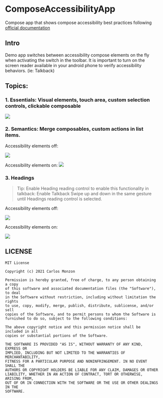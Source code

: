 # ComposeAccessibilityApp
Compose app that shows compose accessibility best practices following [official documentation](https://developer.android.com/jetpack/compose/accessibility)

## Intro
Demo app switches between accessibility compose elements on the fly when activating the switch in the toolbar.
It is important to turn on the screen reader available in your android phone to verify accessibility behaviors. (ie: Talkback)


## Topics:

### 1. Essentials: Visual elements, touch area, custom selection controls, clickable composable

<img src="screenshots/essentials.gif"/>

### 2. Semantics: Merge composables, custom actions in list items.

Accessibility elements off:

<img src="screenshots/custom_action_no_acs.gif"/>

Accessibility elements on:
<img src="screenshots/custom_action_acs.gif"/>


### 3. Headings
> Tip: Enable Heading reading control to enable this functionality in talkback:
> Enable Talkback
> Swipe up and down in the same gesture until Headings reading control is selected.

Accessibility elements off:

<img src="screenshots/headings_no_acs.gif"/>

Accessibility elements on:

<img src="screenshots/headings_acs.gif"/>

## LICENSE

```
MIT License

Copyright (c) 2021 Carlos Monzon

Permission is hereby granted, free of charge, to any person obtaining a copy
of this software and associated documentation files (the "Software"), to deal
in the Software without restriction, including without limitation the rights
to use, copy, modify, merge, publish, distribute, sublicense, and/or sell
copies of the Software, and to permit persons to whom the Software is
furnished to do so, subject to the following conditions:

The above copyright notice and this permission notice shall be included in all
copies or substantial portions of the Software.

THE SOFTWARE IS PROVIDED "AS IS", WITHOUT WARRANTY OF ANY KIND, EXPRESS OR
IMPLIED, INCLUDING BUT NOT LIMITED TO THE WARRANTIES OF MERCHANTABILITY,
FITNESS FOR A PARTICULAR PURPOSE AND NONINFRINGEMENT. IN NO EVENT SHALL THE
AUTHORS OR COPYRIGHT HOLDERS BE LIABLE FOR ANY CLAIM, DAMAGES OR OTHER
LIABILITY, WHETHER IN AN ACTION OF CONTRACT, TORT OR OTHERWISE, ARISING FROM,
OUT OF OR IN CONNECTION WITH THE SOFTWARE OR THE USE OR OTHER DEALINGS IN THE
SOFTWARE.
```